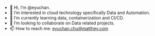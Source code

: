 - 👋 Hi, I’m @eyuchan.
- 👀 I’m interested in cloud technology specifically Data and Automation.
- 🌱 I’m currently learning data, containerization and CI/CD.
- 💞️ I’m looking to collaborate on Data related projects.
- 📫 How to reach me: eyuchan.chu@matthey.com

<!---
eyuchan/eyuchan is a ✨ special ✨ repository because its `README.md` (this file) appears on your GitHub profile.
You can click the Preview link to take a look at your changes.
--->
